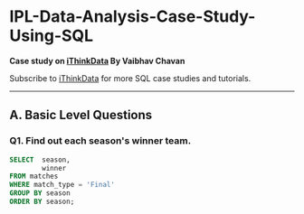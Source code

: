 # IPL-Data-Analysis-Case-Study-Using-SQL

**Case study on [iThinkData](https://www.youtube.com/@iThinkData) By Vaibhav Chavan**

Subscribe to [iThinkData](https://www.youtube.com/@iThinkData) for more SQL case studies and tutorials.

---

## A. Basic Level Questions

### Q1. Find out each season's winner team.

```sql
SELECT  season, 
        winner 
FROM matches
WHERE match_type = 'Final'
GROUP BY season
ORDER BY season;
```
